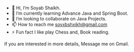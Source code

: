 - 👋 Hi, I’m Soyab Shaikh.
- 🌱 I’m currently learning Advance Java and Spring Boot.
- 💞️ I’m looking to collaborate on Java Projects.
- 📫 How to reach me soyxbshxikh@gmail.com
- ⚡ Fun fact I like play Chess and, Book reading.
  
If you are interested in more details, Message me on Gmail.
 
